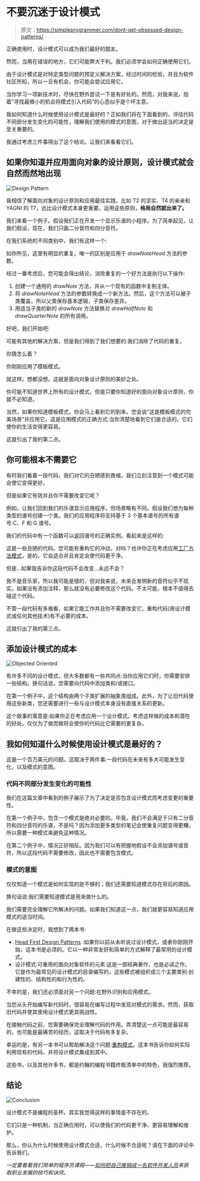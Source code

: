 # 不要沉迷于设计模式

> 原文：<https://simpleprogrammer.com/dont-get-obsessed-design-patterns/>

正确使用时，设计模式可以成为我们最好的盟友。

然而，当用在错误的地方，它们可能弊大于利。我们必须学会如何正确使用它们。

由于设计模式是对特定类型问题的预定义解决方案，经过时间的检验，并且为软件社区所知，所以一旦有机会，你可能会尝试应用它。

当你学习一项新技术时，尽快在野外尝试一下是有好处的。然而，对我来说，抱着“寻找最微小的机会将模式引入代码”的心态似乎是个坏主意。

我如何知道什么时候使用设计模式是最好的？正如我们将在下面看到的，评估代码不同部分发生变化的可能性，理解我们使用的模式的意图，对于做出适当的决定是至关重要的。

我通过考虑三件事得出了这个结论。让我们来看看它们。

## 如果你知道并应用面向对象的设计原则，设计模式就会自然而然地出现

![Design Pattern](img/80aad3529c55b04e11ee434817258f14.png)

我相信了解面向对象的设计原则和应用最佳实践，比如 T2 的坚实、T4 的亲亲和 YAGNI 的 T7，远比设计模式本身更重要。运用这些原则，**格局自然就出来了。** 

我们来看一个例子。假设我们正在开发一个显示乐谱的小程序。为了简单起见，让我们假设，现在，我们只画二分音符和四分音符。

在我们系统的不同类别中，我们有这样一个:

如你所见，这里有明显的重复。唯一的区别是应用于 *drawNoteHead* 方法的参数。

经过一番考虑后，您可能会得出结论，消除重复的一个好方法是执行以下操作:

1.  创建一个通用的 *drawNote* 方法，并从一个现有的函数中复制主体。
2.  将 *drawNoteHead* 方法的参数转换成一个新方法。然后，这个方法可以被子类覆盖，所以父类保存基本逻辑，子类保存差异。
3.  用适当子类的新的 *drawNote* 方法替换对 *drawHalfNote* 和 *drawQuarterNote* 的所有调用。

好吧，我们开始吧:

可能有其他的解决方案，但是我们得到了我们想要的:我们消除了代码的重复。

你猜怎么着？

你刚刚应用了模板模式。

就这样。想都没想。这就是面向对象设计原则的美妙之处。

你可能不知道世界上所有的设计模式，但是只要你知道好的面向对象设计原则，你就不必知道。

当然，如果你知道模板模式，你会马上看到它的到来。您会说“这是模板模式的完美场景”并应用它。这是应用模式的正确方式:当你清楚地看到它们是合适的，它们使你的生活变得更容易。

这就引出了我的第二点。

## 你可能根本不需要它

有时我们看着一段代码，我们对它的丑陋感到畏缩，我们立刻注意到一个模式可能会使它变得更好。

但是如果它有效并且你不需要改变它呢？

例如，让我们回到我们的乐谱显示应用程序，但场景略有不同。假设我们想为每种类型的谱号创建一个类。我们的应用程序将支持基于 3 个基本谱号的所有谱号:C、F 和 G 谱号。

我们的代码中有一个函数可以返回谱号的正确实例。看起来是这样的:

这是一些丑陋的代码。您可能有重构它的冲动，对吗？也许你正在考虑应用[工厂方法模式](http://www.joelrodriguezaleman.com/factory-method-pattern/)，是的，它会适合并且肯定会使代码更干净。

但是…如果我告诉你这段代码不会改变…永远不会？

我不是音乐家，所以我可能是错的，但对我来说，未来会发明新的音符似乎不现实。如果没有添加注释，那么就没有必要修改这个代码。不太可能，根本不值得去碰这个代码。

不管一段代码有多难看，如果它能工作并且你不需要改变它，重构代码(用设计模式或任何其他技术)有不必要的成本。

这就引出了我的第三点。

## 添加设计模式的成本

![Objected Oriented](img/38a93f258e4147c099c4feb672e070f8.png)

有许多不同的设计模式，但大多数都有一些共同点:当你应用它们时，你需要安排一些结构。换句话说，您需要向代码中添加类和/或接口。

在第一个例子中，这个结构由两个子类扩展的抽象类组成。此外，为了让旧代码使用这些新类，您还需要进行一些与设计模式本身没有直接关系的更新。

这个故事的寓意是:如果你正在考虑应用一个设计模式，考虑这样做的成本和潜在的好处。仅仅为了做而做将会使你的代码比它需要的更复杂。

## 我如何知道什么时候使用设计模式是最好的？

这是一个百万美元的问题。这取决于两件事:一段代码在未来有多大可能发生变化，以及模式的意图。

### 代码不同部分发生变化的可能性

我们在这篇文章中看到的例子展示了为了决定是否包含设计模式而考虑变更的重要性。

在第一个例子中，包含一个模式是绝对必要的。毕竟，我们不会满足于只有二分音符和四分音符的乐谱，不是吗？因为添加更多类型的笔记会使重复问题变得更糟，所以需要一种模式来避免这种情况。

在第二个例子中，情况正好相反。因为我们可以有把握地假设不会添加谱号或音符，所以这段代码不需要修改，因此也不需要包含模式。

### 模式的意图

仅仅知道一个模式是如何实现的是不够的；我们还需要知道模式存在背后的原因。

换句话说:我们需要知道模式是用来做什么的。

我们需要完全理解它所解决的问题。如果我们知道这一点，我们就更容易知道应用模式的适当时间。

在做这些决定时，我想到了两本书:

*   [Head First Design Patterns](http://www.amazon.com/exec/obidos/ASIN/0596007124/makithecompsi-20) :如果你以前从未听说过设计模式，或者你刚刚开始，这本书是必须的。它以一种非常友好和简单的方式解释了最常用的设计模式。
*   设计模式:可重用的面向对象软件的元素:这是一部经典著作，也是必读之作。它是作为最常见的设计模式的目录编写的，这些模式被组织成三个主要类别:创建性的、结构性的和行为性的。

不幸的是，我们还必须面对另一个问题:在野外识别和应用模式。

当您从头开始编写新代码时，很容易在编写过程中发现对模式的需求。然而，获取旧代码并使其使用设计模式更具挑战性。

在接触代码之前，您需要确保完全理解代码的作用。弄清楚这一点可能是最容易的，也可能是最痛苦的经历，这取决于代码有多复杂。

幸运的是，有另一本书可以帮助解决这个问题:[重构模式](http://www.amazon.com/exec/obidos/ASIN/0321213351/makithecompsi-20)。这本书告诉你如何实际利用现有的代码，并将设计模式集成到其中。

这些书，以及其他许多书，都是约翰的编程书籍终极清单中的特色，我强烈推荐。

## 结论

![Conclusion](img/d11f6e6ba4d81e59ccd866a1554e508a.png)

设计模式不是编程的圣杯。其实我觉得这样的事情是不存在的。

它们只是一种机制，当正确应用时，可以使我们的代码更干净、更容易理解和维护。

那么，你认为什么时候使用设计模式合适，什么时候不合适呢？请在下面的评论中告诉我们。

*一定要看看我们简单的程序员课程——[如何把自己推销成一名软件开发人员](https://simpleprogrammer.com/store/products/how-to-market-yourself/)来获取职业发展的技巧和诀窍。*